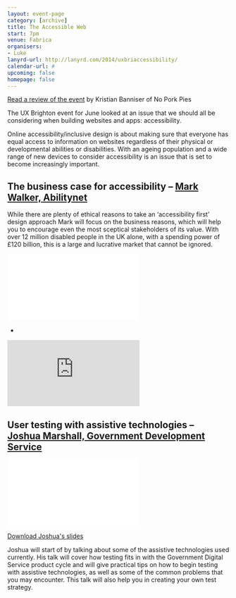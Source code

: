 ```yaml
---
layout: event-page
category: [archive]
title: The Accessible Web
start: 7pm
venue: Fabrica
organisers: 
- Luke
lanyrd-url: http://lanyrd.com/2014/uxbriaccessibility/
calendar-url: #
upcoming: false
homepage: false
---
```


[Read a review of the event](http://www.noporkpies.com/blog/accessibility/reflections-uxbrighton-accessible-web/) by Kristian Banniser of No Pork Pies

The UX Brighton event for June looked at an issue that we should all be considering when building websites and apps: accessibility.
 
Online accessibility/inclusive design is about making sure that everyone has equal access to information on websites regardless of their physical or developmental abilities or disabilities. With an ageing population and a wide range of new devices to consider accessibility is an issue that is set to become increasingly important.

## The business case for accessibility – [Mark Walker, Abilitynet](http://twitter.com/scipmark)

While there are plenty of ethical reasons to take an ‘accessibility first’ design approach Mark will focus on the business reasons, which will help you to encourage even the most sceptical stakeholders of its value. With over 12 million disabled people in the UK alone, with a spending power of £120 billion, this is a large and lucrative market that cannot be ignored.

<div class="responsive-height-limiter"><div class="embed-container vga"><iframe src="//www.youtube.com/embed/K6lbXZx2_Cc?list=PLmeBKCinpyZ_SIIWm4JL_3T2ynr00kxuY" frameborder="0" scrolling="no" allowfullscreen></iframe></div></div>

-

<div class="responsive-height-limiter"><div class="embed-container vga"><iframe src="http://www.slideshare.net/slideshow/embed_code/35707261" frameborder="0" scrolling="no" allowfullscreen></iframe></div></div>

<!-- ## Accessibility originates with UX – [Henny Swan, BBC](http://twitter.com/iheni)

Henny will take a look at how BBC are turning accessibility - a bolt on developer and accessibility specialist silo - into fluid, integrated, inclusive design. With a goal of making products not just accessible but also fun and engaging for all users, she will spotlight how the needs of disabled users are not so different to that of all users in a world of multiple inputs, platforms and devices. -->

## User testing with assistive technologies – [Joshua Marshall, Government Development Service](http://twitter.com/partiallyblind)

<div class="responsive-height-limiter"><div class="embed-container vga"><iframe src="//www.youtube.com/embed/9VXCcIB1oVQ?list=PLmeBKCinpyZ_SIIWm4JL_3T2ynr00kxuY" frameborder="0" scrolling="no" allowfullscreen></iframe></div></div>



[Download Joshua's slides](/assets/Joshua-Marshall.pdf)

Joshua will start of by talking about some of the assistive technologies used currently. His talk will cover how testing fits in with the Government Digital Service product cycle and will give practical tips on how to begin testing with assistive technologies, as well as some of the common problems that you may encounter. This talk will also help you in creating your own test strategy.